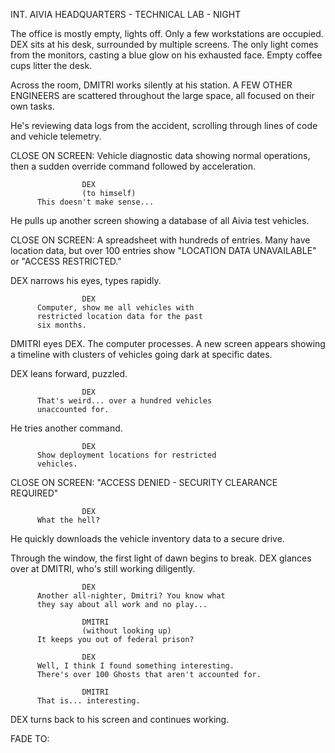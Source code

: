 INT. AIVIA HEADQUARTERS - TECHNICAL LAB - NIGHT

The office is mostly empty, lights off. Only a few workstations are 
occupied. DEX sits at his desk, surrounded by multiple screens. The only 
light comes from the monitors, casting a blue glow on his exhausted face. 
Empty coffee cups litter the desk.

Across the room, DMITRI works silently at his station. A FEW OTHER ENGINEERS 
are scattered throughout the large space, all focused on their own tasks.

He's reviewing data logs from the accident, scrolling through lines of 
code and vehicle telemetry.

CLOSE ON SCREEN: Vehicle diagnostic data showing normal operations, then 
a sudden override command followed by acceleration.

                    DEX
                    (to himself)
          This doesn't make sense...

He pulls up another screen showing a database of all Aivia test vehicles.

CLOSE ON SCREEN: A spreadsheet with hundreds of entries. Many have 
location data, but over 100 entries show "LOCATION DATA UNAVAILABLE" or 
"ACCESS RESTRICTED."

DEX narrows his eyes, types rapidly.

                    DEX
          Computer, show me all vehicles with 
          restricted location data for the past 
          six months.

DMITRI eyes DEX. The computer processes. A new screen appears showing a timeline with 
clusters of vehicles going dark at specific dates.

DEX leans forward, puzzled.

                    DEX
          That's weird... over a hundred vehicles 
          unaccounted for.

He tries another command.

                    DEX
          Show deployment locations for restricted 
          vehicles.

CLOSE ON SCREEN: "ACCESS DENIED - SECURITY CLEARANCE REQUIRED"

                    DEX
          What the hell?

He quickly downloads the vehicle inventory data to a secure drive.

Through the window, the first light of dawn begins to break. DEX glances 
over at DMITRI, who's still working diligently.

                    DEX
          Another all-nighter, Dmitri? You know what 
          they say about all work and no play...

                    DMITRI
                    (without looking up)
          It keeps you out of federal prison?

                    DEX
          Well, I think I found something interesting.
          There's over 100 Ghosts that aren't accounted for.

                    DMITRI
          That is... interesting.

DEX turns back to his screen and continues working.

FADE TO:
